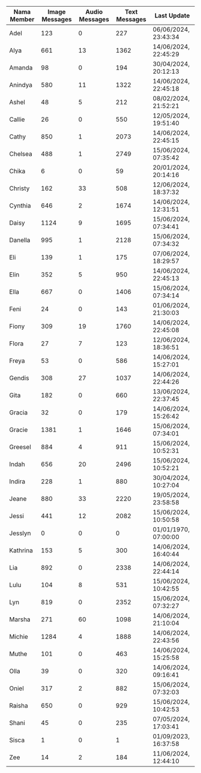 | Nama Member | Image Messages | Audio Messages | Text Messages | Last Update |
| ------ | -------------- | -------------- | ------------- | ------------ |
| Adel | 123 | 0 | 227 | 06/06/2024, 23:43:34 |
| Alya | 661 | 13 | 1362 | 14/06/2024, 22:45:29 |
| Amanda | 98 | 0 | 194 | 30/04/2024, 20:12:13 |
| Anindya | 580 | 11 | 1322 | 14/06/2024, 22:45:18 |
| Ashel | 48 | 5 | 212 | 08/02/2024, 21:52:21 |
| Callie | 26 | 0 | 550 | 12/05/2024, 19:51:40 |
| Cathy | 850 | 1 | 2073 | 14/06/2024, 22:45:15 |
| Chelsea | 488 | 1 | 2749 | 15/06/2024, 07:35:42 |
| Chika | 6 | 0 | 59 | 20/01/2024, 20:14:16 |
| Christy | 162 | 33 | 508 | 12/06/2024, 18:37:32 |
| Cynthia | 646 | 2 | 1674 | 14/06/2024, 12:31:51 |
| Daisy | 1124 | 9 | 1695 | 15/06/2024, 07:34:41 |
| Danella | 995 | 1 | 2128 | 15/06/2024, 07:34:32 |
| Eli | 139 | 1 | 175 | 07/06/2024, 18:29:57 |
| Elin | 352 | 5 | 950 | 14/06/2024, 22:45:13 |
| Ella | 667 | 0 | 1406 | 15/06/2024, 07:34:14 |
| Feni | 24 | 0 | 143 | 01/06/2024, 21:30:03 |
| Fiony | 309 | 19 | 1760 | 14/06/2024, 22:45:08 |
| Flora | 27 | 7 | 123 | 12/06/2024, 18:36:51 |
| Freya | 53 | 0 | 586 | 14/06/2024, 15:27:01 |
| Gendis | 308 | 27 | 1037 | 14/06/2024, 22:44:26 |
| Gita | 182 | 0 | 660 | 13/06/2024, 22:37:45 |
| Gracia | 32 | 0 | 179 | 14/06/2024, 15:26:42 |
| Gracie | 1381 | 1 | 1646 | 15/06/2024, 07:34:01 |
| Greesel | 884 | 4 | 911 | 15/06/2024, 10:52:31 |
| Indah | 656 | 20 | 2496 | 15/06/2024, 10:52:21 |
| Indira | 228 | 1 | 880 | 30/04/2024, 10:27:04 |
| Jeane | 880 | 33 | 2220 | 19/05/2024, 23:58:58 |
| Jessi | 441 | 12 | 2082 | 15/06/2024, 10:50:58 |
| Jesslyn | 0 | 0 | 0 | 01/01/1970, 07:00:00 |
| Kathrina | 153 | 5 | 300 | 14/06/2024, 16:40:44 |
| Lia | 892 | 0 | 2338 | 14/06/2024, 22:44:14 |
| Lulu | 104 | 8 | 531 | 15/06/2024, 10:42:55 |
| Lyn | 819 | 0 | 2352 | 15/06/2024, 07:32:27 |
| Marsha | 271 | 60 | 1098 | 14/06/2024, 21:10:04 |
| Michie | 1284 | 4 | 1888 | 14/06/2024, 22:43:56 |
| Muthe | 101 | 0 | 463 | 14/06/2024, 15:25:58 |
| Olla | 39 | 0 | 320 | 14/06/2024, 09:16:41 |
| Oniel | 317 | 2 | 882 | 15/06/2024, 07:32:03 |
| Raisha | 650 | 0 | 929 | 15/06/2024, 10:42:53 |
| Shani | 45 | 0 | 235 | 07/05/2024, 17:03:41 |
| Sisca | 1 | 0 | 1 | 01/09/2023, 16:37:58 |
| Zee | 14 | 2 | 184 | 11/06/2024, 12:44:10 |
